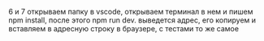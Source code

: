 6 и 7 открываем папку в vscode, открываем терминал в нем и пишем npm install, после этого npm run dev. выведется адрес, его копируем и вставляем в адресную строку в браузере, с тестами то же самое
 
